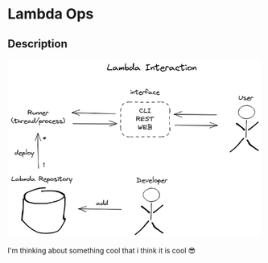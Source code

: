 # Lambda Ops
## Description
<img src="assets/lambda_interaction_baseline.png" />

I'm thinking about something cool that i think it is cool 😎
